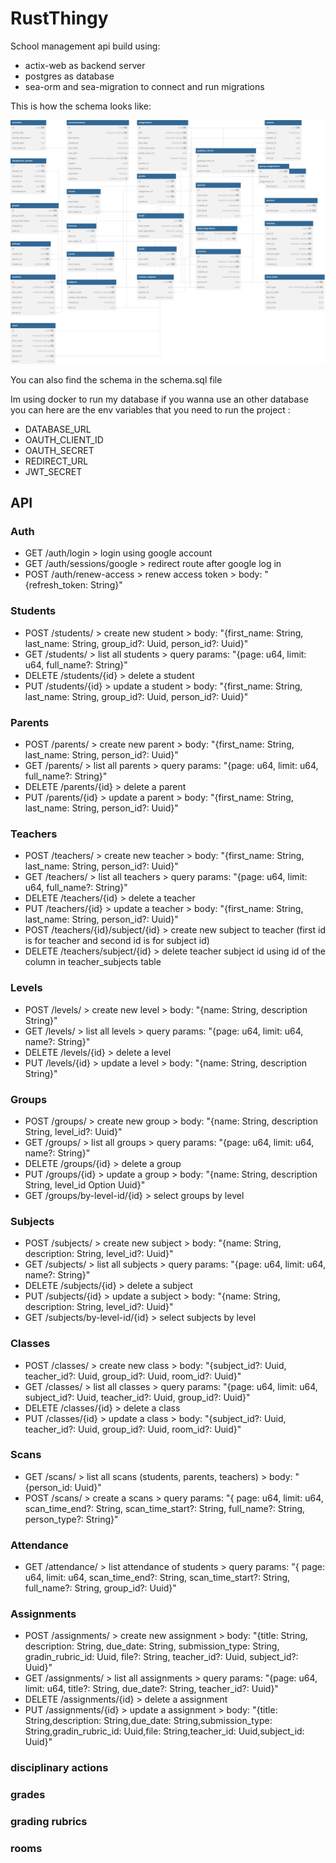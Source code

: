 # RustThingy

School management api build using:

- actix-web as backend server
- postgres as database
- sea-orm and sea-migration to connect and run migrations

This is how the schema looks like:

![database schema](school-management-db.svg)

You can also find the schema in the schema.sql file

Im using docker to run my database if you wanna use an other database you can here are the env variables that you need to run the project :

- DATABASE_URL
- OAUTH_CLIENT_ID
- OAUTH_SECRET
- REDIRECT_URL
- JWT_SECRET

## API

### Auth

- GET /auth/login > login using google account
- GET /auth/sessions/google > redirect route after google log in
- POST /auth/renew-access > renew access token > body: "{refresh_token: String}"

### Students

- POST /students/ > create new student > body: "{first_name: String, last_name: String, group_id?: Uuid, person_id?: Uuid}"
- GET /students/ > list all students > query params: "{page: u64, limit: u64, full_name?: String}"
- DELETE /students/{id} > delete a student
- PUT /students/{id} > update a student > body: "{first_name: String, last_name: String, group_id?: Uuid, person_id?: Uuid}"

### Parents

- POST /parents/ > create new parent > body: "{first_name: String, last_name: String, person_id?: Uuid}"
- GET /parents/ > list all parents > query params: "{page: u64, limit: u64, full_name?: String}"
- DELETE /parents/{id} > delete a parent
- PUT /parents/{id} > update a parent > body: "{first_name: String, last_name: String, person_id?: Uuid}"

### Teachers

- POST /teachers/ > create new teacher > body: "{first_name: String, last_name: String, person_id?: Uuid}"
- GET /teachers/ > list all teachers > query params: "{page: u64, limit: u64, full_name?: String}"
- DELETE /teachers/{id} > delete a teacher
- PUT /teachers/{id} > update a teacher > body: "{first_name: String, last_name: String, person_id?: Uuid}"
- POST /teachers/{id}/subject/{id} > create new subject to teacher (first id is for teacher and second id is for subject id)
- DELETE /teachers/subject/{id} > delete teacher subject id using id of the column in teacher_subjects table

### Levels

- POST /levels/ > create new level > body: "{name: String, description String}"
- GET /levels/ > list all levels > query params: "{page: u64, limit: u64, name?: String}"
- DELETE /levels/{id} > delete a level
- PUT /levels/{id} > update a level > body: "{name: String, description String}"

### Groups

- POST /groups/ > create new group > body: "{name: String, description String, level_id?: Uuid}"
- GET /groups/ > list all groups > query params: "{page: u64, limit: u64, name?: String}"
- DELETE /groups/{id} > delete a group
- PUT /groups/{id} > update a group > body: "{name: String, description String, level_id Option Uuid}"
- GET /groups/by-level-id/{id} > select groups by level

### Subjects

- POST /subjects/ > create new subject > body: "{name: String, description: String, level_id?: Uuid}"
- GET /subjects/ > list all subjects > query params: "{page: u64, limit: u64, name?: String}"
- DELETE /subjects/{id} > delete a subject
- PUT /subjects/{id} > update a subject > body: "{name: String, description: String, level_id?: Uuid}"
- GET /subjects/by-level-id/{id} > select subjects by level

### Classes

- POST /classes/ > create new class > body: "{subject_id?: Uuid, teacher_id?: Uuid, group_id?: Uuid, room_id?: Uuid}"
- GET /classes/ > list all classes > query params: "{page: u64, limit: u64, subject_id?: Uuid, teacher_id?: Uuid, group_id?: Uuid}"
- DELETE /classes/{id} > delete a class
- PUT /classes/{id} > update a class > body: "{subject_id?: Uuid, teacher_id?: Uuid, group_id?: Uuid, room_id?: Uuid}"

### Scans

- GET /scans/ > list all scans (students, parents, teachers) > body: "{person_id: Uuid}"
- POST /scans/ > create a scans > query params: "{ page: u64, limit: u64, scan_time_end?: String, scan_time_start?: String, full_name?: String, person_type?: String}"

### Attendance

- GET /attendance/ > list attendance of students > query params: "{ page: u64, limit: u64, scan_time_end?: String, scan_time_start?: String, full_name?: String, group_id?: Uuid}"

### Assignments

- POST /assignments/ > create new assignment > body: "{title: String, description: String, due_date: String, submission_type: String, gradin_rubric_id: Uuid, file?: String, teacher_id?: Uuid, subject_id?: Uuid}"
- GET /assignments/ > list all assignments > query params: "{page: u64, limit: u64, title?: String, due_date?: String, teacher_id?: Uuid}"
- DELETE /assignments/{id} > delete a assignment
- PUT /assignments/{id} > update a assignment > body: "{title: String,description: String,due_date: String,submission_type: String,gradin_rubric_id: Uuid,file: String,teacher_id: Uuid,subject_id: Uuid}"

### disciplinary actions

### grades

### grading rubrics

### rooms
